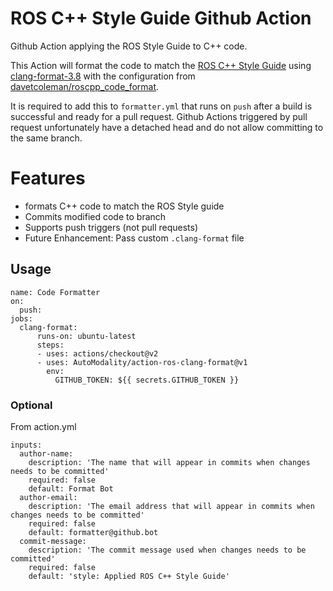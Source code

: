 # ROS C++ Style Guide Github Action

Github Action applying the ROS Style Guide to C++ code. 

This Action will format the code to match the 
[ROS C++ Style Guide](http://wiki.ros.org/CppStyleGuide) using 
[clang-format-3.8](https://releases.llvm.org/3.8.0/tools/clang/docs/ClangFormatStyleOptions.html) 
with the configuration from [davetcoleman/roscpp_code_format](https://github.com/davetcoleman/roscpp_code_format).

It is required to add this to `formatter.yml` that runs on `push` after a build is successful and ready for a pull request.
Github Actions triggered by pull request unfortunately have a detached head and do not allow committing to the same branch.

# Features
* formats C++ code to match the ROS Style guide
* Commits modified code to branch
* Supports push triggers (not pull requests)
* Future Enhancement: Pass custom `.clang-format` file

## Usage

```
name: Code Formatter
on:
  push:
jobs:
  clang-format:
      runs-on: ubuntu-latest
      steps:
      - uses: actions/checkout@v2
      - uses: AutoModality/action-ros-clang-format@v1
        env:
          GITHUB_TOKEN: ${{ secrets.GITHUB_TOKEN }}
```

### Optional

From action.yml

```
inputs:
  author-name:
    description: 'The name that will appear in commits when changes needs to be committed'
    required: false
    default: Format Bot
  author-email:
    description: 'The email address that will appear in commits when changes needs to be committed'
    required: false
    default: formatter@github.bot
  commit-message:
    description: 'The commit message used when changes needs to be committed'
    required: false
    default: 'style: Applied ROS C++ Style Guide'
```


